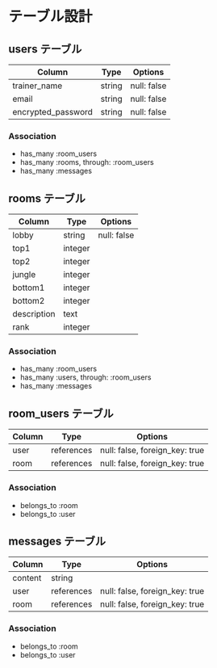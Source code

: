 # テーブル設計

## users テーブル

| Column             | Type   | Options     |
| ------------------ | ------ | ----------- |
| trainer_name       | string | null: false |
| email              | string | null: false |
| encrypted_password | string | null: false |

### Association

- has_many :room_users
- has_many :rooms, through: :room_users
- has_many :messages

## rooms テーブル

| Column      | Type    | Options     |
| ----------- | ------- | ----------- |
| lobby       | string  | null: false |
| top1        | integer |             |
| top2        | integer |             |
| jungle      | integer |             |
| bottom1     | integer |             |
| bottom2     | integer |             |
| description |  text   |             |
| rank        | integer |             |

### Association

- has_many :room_users
- has_many :users, through: :room_users
- has_many :messages

## room_users テーブル

| Column | Type       | Options                        |
| ------ | ---------- | ------------------------------ |
| user   | references | null: false, foreign_key: true |
| room   | references | null: false, foreign_key: true |

### Association

- belongs_to :room
- belongs_to :user

## messages テーブル

| Column  | Type       | Options                        |
| ------- | ---------- | ------------------------------ |
| content | string     |                                |
| user    | references | null: false, foreign_key: true |
| room    | references | null: false, foreign_key: true |

### Association

- belongs_to :room
- belongs_to :user